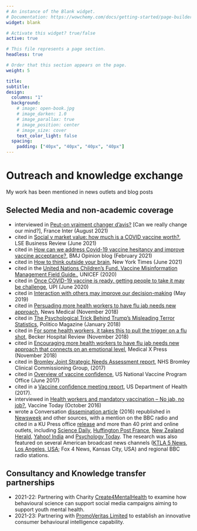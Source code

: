 ```yaml
---
# An instance of the Blank widget.
# Documentation: https://wowchemy.com/docs/getting-started/page-builder/
widget: blank

# Activate this widget? true/false
active: true

# This file represents a page section.
headless: true

# Order that this section appears on the page.
weight: 5

title: 
subtitle:
design:
  columns: "1"
  background:
    # image: open-book.jpg
    # image_darken: 1.0
    # image_parallax: true
    # image_position: center
    # image_size: cover
    text_color_light: false
  spacing:
    padding: ["40px", "40px", "40px", "40px"]
---
```


# Outreach and knowledge exchange

My work has been mentioned in news outlets and blog posts

## Selected Media and non-academic coverage

- interviewed in [Peut-on vraiment changer d’avis?](https://www.franceinter.fr/emissions/le-debat-de-midi/le-debat-de-midi-du-mercredi-04-aout-2021) [Can we really change our mind?], France Inter (August 2021)
- cited in [Social v market value: how much is a COVID vaccine worth?](https://blogs.lse.ac.uk/businessreview/2021/06/28/social-vs-market-value-how-much-is-a-covid-19-vaccine-worth/), LSE Business Review (June 2021)
- cited in [How can we address Covid-19 vaccine hesitancy and improve vaccine acceptance?](https://blogs.bmj.com/bmj/2021/02/19/how-can-we-address-covid-19-vaccine-hesitancy-and-improve-vaccine-acceptance/), BMJ Opinion blog (February 2021)
- cited in [How to think outside your brain](https://www.nytimes.com/2021/06/11/opinion/brain-mind-cognition.html), New York Times (June 2021)
- cited in the [United Nations Children’s Fund. Vaccine Misinformation Management Field Guide.](https://publichealthcollaborative.org/wp-content/uploads/2021/01/VACCINEMISINFORMATIONFIELDGUIDE_eng.pdf), UNICEF (2020)
- cited in [Once COVID-19 vaccine is ready, getting people to take it may be challenge](https://www.upi.com/Top_News/Voices/2020/06/09/Once-COVID-19-vaccine-is-ready-getting-people-to-take-it-may-be-challenge/3781591703976/), UPI (June 2020)
- cited in [Interaction with others may improve our decision-making](https://www.freepressjournal.in/health/interaction-with-others-may-improve-our-decision-making) (May 2019)
- cited in [Persuading more health workers to have flu jab needs new approach](https://www.news-medical.net/news/20181107/Persuading-more-health-workers-to-have-flu-jab-needs-new-approach.aspx), News Medical (November 2018)
- cited in [The Psychological Trick Behind Trump’s Misleading Terror Statistics](https://www.politico.com/magazine/story/2018/01/28/trump-administration-terror-statistics-216541/), Politico Magazine (January 2018)
- cited in [For some health workers, it takes this to pull the trigger on a flu shot](https://www.beckershospitalreview.com/quality/for-some-health-workers-it-takes-this-to-pull-the-trigger-on-a-flu-shot.html), Becker Hospital Review (November 2018)
- cited in [Encouraging more health workers to have flu jab needs new approach that connects on an emotional level](https://medicalxpress.com/news/2018-11-health-workers-flu-jab-approach.html), Medical X Press (November 2018)
- cited in [Bromley Joint Strategic Needs Assessment report](https://cds.bromley.gov.uk/documents/s50058042/JSNA%20Health%20Protection%20and%20Health%20Improvement.pdf), NHS Bromley Clinical Commissioning Group, (2017) 
- cited in [Overview of vaccine confidence](https://www.hhs.gov/sites/default/files/Mendel_Vaccine%20Confidence%20Overview%20and%20NVPOs%20Approach.pdf), US National Vaccine Program Office (June 2017)
- cited in a [Vaccine confidence meeting report](https://www.hhs.gov/sites/default/files/2017-vaccine-confidence-meeting-report.pdf), US Department of Health (2017).
- interviewed in [Health workers and mandatory vaccination – No jab, no job?](https://www.youtube.com/watch?v=p26VYlX6Kwo), Vaccine Today (October 2016)
- wrote a Conversation [dissemination article](https://theconversation.com/why-the-best-problem-solvers-think-with-their-hands-as-well-as-their-heads-68360) (2016) republished in [Newsweek](http://europe.newsweek.com/hands-brains-thinking-process-thought-capacity-520910?rm=eu) and other sources, with a mention on the BBC radio and cited in a KU Press office [release](http://www.kingston.ac.uk/news/article/1769/22-dec-2016-thinking-with-our-hands-can-help-find-new-ways-of-solving-problems-research-from-kingston/) and more than 40 print and online outlets, including [Science Daily](https://www.sciencedaily.com/releases/2016/12/161222130028.htm), [Huffington Post France](http://www.huffingtonpost.fr/2017/01/02/pour-resoudre-des-problemes-compliques-servez-vous-de-vos-mains/), [New Zealand Herald](http://www.nzherald.co.nz/technology/news/article.cfm?c_id=5&objectid=11774691), [Yahoo! India](https://in.news.yahoo.com/interaction-others-may-improve-decision-making-095805347.html) and [Psychology Today](https://www.psychologytoday.com/blog/our-innovating-minds/201701/creative-thinking-in-action). The research was also featured on several American broadcast news channels ([KTLA 5 News, Los Angeles, USA](http://mms.tveyes.com/MediaCenterPlayer.aspx?u=aHR0cDovL21lZGlhY2VudGVyLnR2ZXllcy5jb20vZG93bmxvYWRnYXRld2F5LmFzcHg%2FVXNlcklEPTMxNTk3MyZNRElEPTcxMTc2NDQmTURTZWVkPTQ5ODkmVHlwZT1NZWRpYQ%3D%3D); Fox 4 News, Kansas City, USA) and regional BBC radio stations.


## Consultancy and Knowledge transfer partnerships

- 2021-22: Partnering with Charity [Create4MentalHealth](https://create4mentalhealth.com) to examine how behavioural science can support social media campaigns aiming to support youth mental health.
- 2021-23: Partnering with [PromoVeritas Limited](https://www.promoveritas.com) to establish an innovative consumer behavioural intelligence capability.
